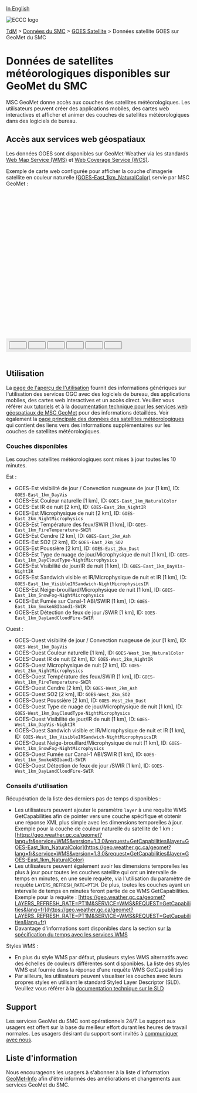 [In English](readme_satellite_geomet_en.md)

![ECCC logo](../../img_eccc-logo.png)

[TdM](../../readme_fr.md) > [Données du SMC](../readme_fr.md) > [GOES Satellite](readme_satellite_fr.md) > Données satellite GOES sur GeoMet du SMC

# Données de satellites météorologiques disponibles sur GeoMet du SMC

MSC GeoMet donne accès aux couches des satellites météorologiques. Les utilisateurs peuvent créer des applications mobiles, des cartes web interactives et afficher et animer des couches de satellites météorologiques dans des logiciels de bureau.


## Accès aux services web géospatiaux

Les données GOES sont disponibles sur GeoMet-Weather via les standards [Web Map Service (WMS)](../../msc-geomet/wms_fr.md) et [Web Coverage Service (WCS)](../../msc-geomet/wcs_fr.md).

Exemple de carte web configurée pour afficher la couche d'imagerie satellite en couleur naturelle [(GOES-East_1km_NaturalColor)](https://geo.weather.gc.ca/geomet?service=WMS&version=1.3.0&request=GetCapabilities&layer=GOES-East_1km_NaturalColor) servie par MSC GeoMet :

<div id="map" style="height: 400px; position: relative">
</div>
<div id="controller" role="group" aria-label="Animation controls" style="background: #ececec; padding: 0.5rem;">
  <button id="fast-backward" class="btn btn-primary btn-sm" type="button"><i class="fa fa-fast-backward" style="padding: 0rem 1rem"></i></button>
  <button id="step-backward" class="btn btn-primary btn-sm" type="button"><i class="fa fa-step-backward" style="padding: 0rem 1rem"></i></button>
  <button id="play-pause" class="btn btn-primary btn-sm" type="button"><i class="fa fa-play" style="padding: 0rem 1rem"></i></button>
  <button id="step-forward" class="btn btn-primary btn-sm" type="button"><i class="fa fa-step-forward" style="padding: 0rem 1rem"></i></button>
  <button id="fast-forward" class="btn btn-primary btn-sm" type="button"><i class="fa fa-fast-forward" style="padding: 0rem 1rem"></i></button>
  <button id="exportmap" class="btn btn-primary btn-sm" type="button"><i class="fa fa-download" style="padding: 0rem 1rem"></i></button>
  <a id="image-download" download="msc-geomet_web-map_export.png"></a>
  <span id="info" style="padding-left: 0.5rem;cursor: pointer;"></span>
</div>

</br>

## Utilisation

La [page de l'aperçu de l'utilisation](../../usage/readme_fr.md) fournit des informations génériques sur l'utilisation des services OGC avec des logiciels de bureau, des applications mobiles, des cartes web interactives et un accès direct. Veuillez vous référer aux [tutoriels](../../usage/tutorials_fr.md) et à la [documentation technique pour les services web géospatiaux de MSC GeoMet](../../msc-geomet/readme_fr.md#standards-disponibles) pour des informations détaillées. Voir également la [page principale des données des satellites météorologiques](readme_satellite_fr.md) qui contient des liens vers des informations supplémentaires sur les couches de satellites météorologiques.

### Couches disponibles

Les couches satellites météorologiques sont mises à jour toutes les 10 minutes.

Est :

* GOES-Est visibilité de jour / Convection nuageuse de jour [1 km], ID: `GOES-East_1km_DayVis`
* GOES-Est Couleur naturelle [1 km], ID: `GOES-East_1km_NaturalColor`
* GOES-Est IR de nuit [2 km], ID: `GOES-East_2km_NightIR`
* GOES-Est Microphysique de nuit [2 km], ID: `GOES-East_2km_NightMicrophysics`
* GOES-Est Température des feux/SWIR [1 km], ID: `GOES-East_1km_FireTemperature-SWIR`
* GOES-Est Cendre [2 km], ID: `GOES-East_2km_Ash`
* GOES-Est SO2 [2 km], ID: `GOES-East_2km_SO2`
* GOES-Est Poussière [2 km], ID: `GOES-East_2km_Dust`
* GOES-Est Type de nuage de jour/Microphysique de nuit [1 km], ID: `GOES-East_1km_DayCloudType-NightMicrophysics`
* GOES-Est Visibilité de jour/IR de nuit [1 km], ID: `GOES-East_1km_DayVis-NightIR`
* GOES-Est Sandwich visible et IR/Microphysique de nuit et IR [1 km], ID: `GOES-East_1km_VisibleIRSandwich-NightMicrophysicsIR`
* GOES-Est Neige-brouillard/Microphysique de nuit [1 km], ID: `GOES-East_1km_SnowFog-NightMicrophysics`
* GOES-Est Fumée sur Canal-1 ABI/SWIR [1 km], ID: `GOES-East_1km_SmokeABIband1-SWIR`
* GOES-Est Détection de feux de jour /SWIR [1 km], ID: `GOES-East_1km_DayLandCloudFire-SWIR`

Ouest :

* GOES-Ouest visibilité de jour / Convection nuageuse de jour [1 km], ID: `GOES-West_1km_DayVis`
* GOES-Ouest Couleur naturelle [1 km], ID: `GOES-West_1km_NaturalColor`
* GOES-Ouest IR de nuit [2 km], ID: `GOES-West_2km_NightIR`
* GOES-Ouest Microphysique de nuit [2 km], ID: `GOES-West_2km_NightMicrophysics`
* GOES-Ouest Température des feux/SWIR [1 km], ID: `GOES-West_1km_FireTemperature-SWIR`
* GOES-Ouest Cendre [2 km], ID: `GOES-West_2km_Ash`
* GOES-Ouest SO2 [2 km], ID: `GOES-West_2km_SO2`
* GOES-Ouest Poussière [2 km], ID: `GOES-West_2km_Dust`
* GOES-Ouest Type de nuage de jour/Microphysique de nuit [1 km], ID: `GOES-West_1km_DayCloudType-NightMicrophysics`
* GOES-Ouest Visibilité de jour/IR de nuit [1 km], ID: `GOES-West_1km_DayVis-NightIR`
* GOES-Ouest Sandwich visible et IR/Microphysique de nuit et IR [1 km], ID: `GOES-West_1km_VisibleIRSandwich-NightMicrophysicsIR`
* GOES-Ouest Neige-brouillard/Microphysique de nuit [1 km], ID: `GOES-West_1km_SnowFog-NightMicrophysics`
* GOES-Ouest Fumée sur Canal-1 ABI/SWIR [1 km], ID: `GOES-West_1km_SmokeABIband1-SWIR`
* GOES-Ouest Détection de feux de jour /SWIR [1 km], ID: `GOES-West_1km_DayLandCloudFire-SWIR`

### Conseils d'utilisation

Récupération de la liste des derniers pas de temps disponibles :

* Les utilisateurs peuvent ajouter le paramètre `layer` à une requête WMS GetCapabilities afin de pointer vers une couche spécifique et obtenir une réponse XML plus simple avec les dimensions temporelles à jour. Exemple pour la couche de couleur naturelle du satellite de 1 km : [https://geo.weather.gc.ca/geomet?lang=fr&service=WMS&version=1.3.0&request=GetCapabilities&layer=GOES-East_1km_NaturalColor](https://geo.weather.gc.ca/geomet?lang=fr&service=WMS&version=1.3.0&request=GetCapabilities&layer=GOES-East_1km_NaturalColor)
* Les utilisateurs peuvent également avoir les dimensions temporelles les plus à jour pour toutes les couches satellite qui ont un intervalle de temps en minutes, en une seule requête, via l'utilisation du paramètre de requête `LAYERS_REFRESH_RATE=PT1M`. De plus, toutes les couches ayant un intervalle de temps en minutes feront partie de ce WMS GetCapabilities. Exemple pour la requête : [https://geo.weather.gc.ca/geomet?LAYERS_REFRESH_RATE=PT1M&SERVICE=WMS&REQUEST=GetCapabilities&lang=fr](https://geo.weather.gc.ca/geomet?LAYERS_REFRESH_RATE=PT1M&SERVICE=WMS&REQUEST=GetCapabilities&lang=fr)
* Davantage d'informations sont disponibles dans la section sur [la spécification du temps avec les services WMS](../../../msc-geomet/wms_fr#specification-du-temps)

Styles WMS :

* En plus du style WMS par défaut, plusieurs styles WMS alternatifs avec des échelles de couleurs différentes sont disponibles. La liste des styles WMS est fournie dans la réponse d'une requête WMS GetCapabilities
* Par ailleurs, les utilisateurs peuvent visualiser les couches avec leurs propres styles en utilisant le standard Styled Layer Descriptor (SLD). Veuillez vous référer à la [documentation technique sur le SLD](../../../msc-geomet/wms_fr#specification-des-styles)

## Support

Les services GeoMet du SMC sont opérationnels 24/7. Le support aux usagers est offert sur la base du meilleur effort durant les heures de travail normales. Les usagers désirant du support sont invités à [communiquer avec nous](https://weather.gc.ca/mainmenu/contact_us_f.html).


## Liste d'information

Nous encourageons les usagers à s'abonner à la liste d'information [GeoMet-Info](https://comm.collab.science.gc.ca/mailman3/postorius/lists/geomet-info/) afin d'être informés des améliorations et changements aux services GeoMet du SMC.

<style>
  #legend-img {
    margin: 0px;
  }
  #legend-popup {
    position: absolute;
    top: 40px;
    right: 8px;
    z-index: 2;
  }
  .legend-switch{
    top: 8px;
    right: .5em;
  }
  .ol-touch .legend-switch {
    top: 80px;
  }
  .distinguish-switch{
    top: 8px;
    right: 1em;
    width: 15rem;
    position: relative;
  }
  .ol-touch .distinguish-switch{
    top: 80px;
  }
  .distinguish-switch.ol-unselectable.ol-control button{
    width: 15rem;
  }

  .distinguish-switch::before {
    content: "Données de jour seulement"; /* Ajoute le texte que tu veux ici */
    position: absolute;
    top: 50%; /* Ajuste la position verticale si nécessaire */
    left: 50%; /* Ajuste la position horizontale si nécessaire */
    transform: translate(-50%, -50%); /* Centre le texte */
    white-space: nowrap; /* Empêche le texte de passer à la ligne */
  }
</style>

<link rel="stylesheet" href="https://cdn.jsdelivr.net/npm/ol@v7.3.0/ol.css" type="text/css"/>
<script src="https://cdn.polyfill.io/v2/polyfill.min.js?features=requestAnimationFrame,Element.prototype.classList,URL"></script>
<script src="https://cdn.jsdelivr.net/npm/ol@v7.3.0/dist/ol.js"></script>
<script src="https://cdnjs.cloudflare.com/ajax/libs/FileSaver.js/1.3.3/FileSaver.min.js"></script>
<script>
    function isIE() {
      return window.navigator.userAgent.match(/(MSIE|Trident)/);
    }
    var head = document.getElementsByTagName('head')[0];
    var js = document.createElement("script");
    js.type = "text/javascript";
    if (isIE())
    {
        js.src = "../../../js/satellite_ie.js";
        document.getElementById("controller").setAttribute("hidden", true);
    }
    else
    {
        js.src = "../../../js/satellite.js";
    }
    head.appendChild(js);
</script>